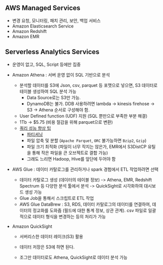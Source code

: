 ## AWS Managed Services

- 변경 요청, 모니터링, 패치 관리, 보안, 백업 서비스
- Amazon Elasticsearch Service
- Amazon Redshift
- Amazon EMR

## Serverless Analytics Services

- 운영이 없고, SQL, Script 등에만 집중
- Amazon Athena : 서버 운영 없이 SQL 기반으로 분석
  - 분석할 데이터를 S3에 Json, csv, parquet 등 포맷으로 넣으면, S3 데이터로 테이블 생성하여 SQL 분석 가능
    - Data Source로는 S3만 가능.
    - DynamoDB는 불가. DDB 사용하려면 lambda -> kinesis firehose -> S3 -> Athena 순서로 구성해야 함.
  - User Defined function (UDF) 지원 (SQL 뿐만으로 부족한 부분 해결)
  - 1Tb -> $5.75 (비용 절감을 위해 parquet으로 변환)
  - [쿼리 성능 향상 팁](https://aws.amazon.com/ko/blogs/korea/top-10-performance-tuning-tips-for-amazon-athena/)
    - [파티셔닝](https://docs.aws.amazon.com/athena/latest/ug/partitions.html)
    - 파일 압축 및 분할 (`Apache Parquet`, `ORC` 불가능하면 `Bzip2`, `Gzip`)
    - 파일 크기 최적화 (파일이 너무 작지는 않은가, EMR에서 S3DistCP 유틸을 통해 작은 파일을 큰 오브젝트로 결합 가능)
    - 그래도 느리면 Hadoop, Hive를 앞단에 두어야 함
- AWS Glue : 데이터 카탈로그를 관리하거나 spark 경험에서 ETL 작업하려면 선택
  - 데이터 카탈로그 생성 (데이터의 테이블 정보) -> Athena, EMR, Redshift Spectrum 등 다양한 분석 툴에서 분석 -> QuickSight로 시각화하여 대시보드 생성 가능
  - Glue Job을 통해서 스크립트로 ETL 작업
  - AWS Glue DataBrew : S3, RDS, 데이터 카탈로그의 데이터를 연결하여, 데이터의 정교화를 도와줌 (필드에 대한 통계 정보, 상관 관계). csv 파일로 일괄적으로 데이터 형식을 변경하는 등의 처리가 가능
- Amazon QuickSight

  - 서버리스한 데이터 레이크(S3) 활용

  - 데이터 저장은 S3에 하면 된다.

  - 조그만 데이터로도 Athena, QuickSight로 데이터 분석 가능
